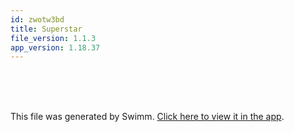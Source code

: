 ```yaml
---
id: zwotw3bd
title: Superstar
file_version: 1.1.3
app_version: 1.18.37
---
```


<br/>

<br/>

<br/>

This file was generated by Swimm. [Click here to view it in the app](https://app.swimm.io/repos/Z2l0aHViJTNBJTNBRFBPT19QQUM0XzIwMjMxJTNBJTNBTWFyY1NlcnZhdA==/docs/zwotw3bd).
